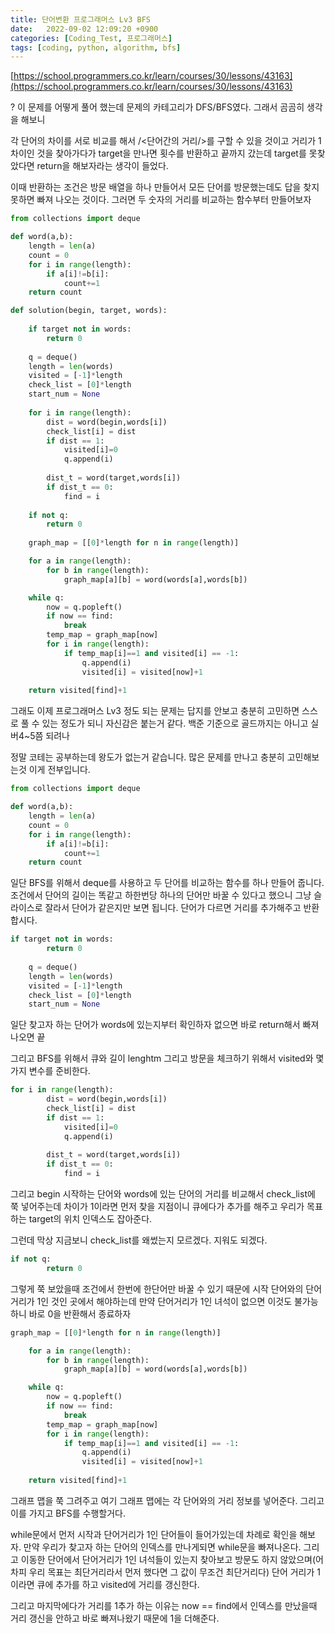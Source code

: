 ```yaml
---
title: 단어변환 프로그래머스 Lv3 BFS
date:   2022-09-02 12:09:20 +0900
categories: [Coding_Test, 프로그래머스]
tags: [coding, python, algorithm, bfs]
---
```


[https://school.programmers.co.kr/learn/courses/30/lessons/43163](https://school.programmers.co.kr/learn/courses/30/lessons/43163)

? 이 문제를 어떻게 풀어 했는데 문제의 카테고리가 DFS/BFS였다. 그래서 곰곰히 생각을 해보니

각 단어의 차이를 서로 비교를 해서 /<단어간의 거리/>를 구할 수 있을 것이고 거리가 1차이인 것을 찾아가다가 target을 만나면 횟수를 반환하고 끝까지 갔는데 target를 못찾았다면 return을 해보자라는 생각이 들었다.

이때 반환하는 조건은 방문 배열을 하나 만들어서 모든 단어를 방문했는데도 답을 찾지 못하면 빠져 나오는 것이다. 그러면 두 숫자의 거리를 비교하는 함수부터 만들어보자

```py
from collections import deque

def word(a,b):
    length = len(a)
    count = 0
    for i in range(length):
        if a[i]!=b[i]:
            count+=1
    return count

def solution(begin, target, words):
    
    if target not in words:
        return 0
    
    q = deque()
    length = len(words)
    visited = [-1]*length
    check_list = [0]*length
    start_num = None
    
    for i in range(length):
        dist = word(begin,words[i])
        check_list[i] = dist
        if dist == 1:
            visited[i]=0
            q.append(i)
            
        dist_t = word(target,words[i])
        if dist_t == 0:
            find = i
            
    if not q:
        return 0
    
    graph_map = [[0]*length for n in range(length)]

    for a in range(length):
        for b in range(length):
            graph_map[a][b] = word(words[a],words[b])

    while q:
        now = q.popleft()
        if now == find:
            break
        temp_map = graph_map[now]
        for i in range(length):
            if temp_map[i]==1 and visited[i] == -1:
                q.append(i)
                visited[i] = visited[now]+1
    
    return visited[find]+1
```

그래도 이제 프로그래머스 Lv3 정도 되는 문제는 답지를 안보고 충분히 고민하면 스스로 풀 수 있는 정도가 되니 자신감은 붙는거 같다. 백준 기준으로 골드까지는 아니고 실버4~5쯤 되려나

정말 코테는 공부하는데 왕도가 없는거 같습니다. 많은 문제를 만나고 충분히 고민해보는것 이게 전부입니다.

```py
from collections import deque

def word(a,b):
    length = len(a)
    count = 0
    for i in range(length):
        if a[i]!=b[i]:
            count+=1
    return count
```
일단 BFS를 위해서 deque를 사용하고 두 단어를 비교하는 함수를 하나 만들어 줍니다. 조건에서 단어의 길이는 똑같고 하한번당 하나의 단어만 바꿀 수 있다고 했으니 그냥 슬라이스로 잘라서 단어가 같은지만 보면 됩니다. 단어가 다르면 거리를 추가해주고 반환합시다.

```py
if target not in words:
        return 0
    
    q = deque()
    length = len(words)
    visited = [-1]*length
    check_list = [0]*length
    start_num = None
```

일단 찾고자 하는 단어가 words에 있는지부터 확인하자 없으면 바로 return해서 빠져나오면 끝

그리고 BFS를 위해서 큐와 길이 lenghtm 그리고 방문을 체크하기 위해서 visited와 몇가지 변수를 준비한다.

```py
for i in range(length):
        dist = word(begin,words[i])
        check_list[i] = dist
        if dist == 1:
            visited[i]=0
            q.append(i)
            
        dist_t = word(target,words[i])
        if dist_t == 0:
            find = i
```
그리고 begin 시작하는 단어와 words에 있는 단어의 거리를 비교해서 check_list에 쭉 넣어주는데 차이가 1이라면 먼저 찾을 지점이니 큐에다가 추가를 해주고 우리가 목표하는 target의 위치 인덱스도 잡아준다.

 

그런데 막상 지금보니 check_list를 왜썼는지 모르겠다. 지워도 되겠다.

```py
if not q:
        return 0
```

그렇게 쭉 보았을때 조건에서 한번에 한단어만 바꿀 수 있기 때문에 시작 단어와의 단어거리가 1인 것인 곳에서 해야하는데 만약 단어거리가 1인 녀석이 없으면 이것도 불가능하니 바로 0을 반환해서 종료하자

```py
graph_map = [[0]*length for n in range(length)]

    for a in range(length):
        for b in range(length):
            graph_map[a][b] = word(words[a],words[b])

    while q:
        now = q.popleft()
        if now == find:
            break
        temp_map = graph_map[now]
        for i in range(length):
            if temp_map[i]==1 and visited[i] == -1:
                q.append(i)
                visited[i] = visited[now]+1
    
    return visited[find]+1
```

그래프 맵을 쭉 그려주고 여기 그래프 맵에는 각 단어와의 거리 정보를 넣어준다. 그리고 이를 가지고 BFS를 수행할거다.

while문에서 먼저 시작과 단어거리가 1인 단어들이 들어가있는데 차례로 확인을 해보자. 만약 우리가 찾고자 하는 단어의 인덱스를 만나게되면 while문을 빠져나온다. 그리고 이동한 단어에서 단어거리가 1인 녀석들이 있는지 찾아보고 방문도 하지 않았으며(어차피 우리 목표는 최단거리라서 먼저 했다면 그 값이 무조건 최단거리다) 단어 거리가 1이라면 큐에 추가를 하고 visited에 거리를 갱신한다.

그리고 마지막에다가 거리를 1추가 하는 이유는 now == find에서 인덱스를 만났을때 거리 갱신을 안하고 바로 빠져나왔기 때문에 1을 더해준다.